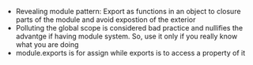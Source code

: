* Revealing module pattern: Export as functions in an object to closure parts of the module and avoid expostion of the exterior
* Polluting the global scope is considered bad practice and nullifies the advantge if having module system. So, use it only if you really know what you are doing
* module.exports is for assign while exports is to access a property of it